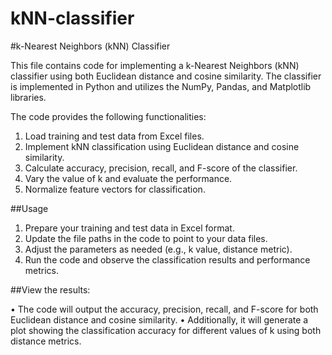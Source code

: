 # kNN-classifier

#k-Nearest Neighbors (kNN) Classifier

This file contains code for implementing a k-Nearest Neighbors (kNN) classifier using both Euclidean distance and cosine similarity.
The classifier is implemented in Python and utilizes the NumPy, Pandas, and Matplotlib libraries.

The code provides the following functionalities:

1. Load training and test data from Excel files.
2. Implement kNN classification using Euclidean distance and cosine similarity.
3. Calculate accuracy, precision, recall, and F-score of the classifier.
4. Vary the value of k and evaluate the performance.
5. Normalize feature vectors for classification.


##Usage

1. Prepare your training and test data in Excel format.
2. Update the file paths in the code to point to your data files.
3. Adjust the parameters as needed (e.g., k value, distance metric).
4. Run the code and observe the classification results and performance metrics.


##View the results:

• The code will output the accuracy, precision, recall, and F-score for both Euclidean distance and cosine similarity.
• Additionally, it will generate a plot showing the classification accuracy for different values of k using both distance metrics.
